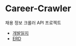 # Career-Crawler
채용 정보 크롤러 API 프로젝트
- [개발일지](https://iridescent-breeze-910.notion.site/14c92b05c43d80b487f8dfd1fee3a2d8?pvs=4)
- [ERD](https://www.erdcloud.com/d/RhE34abZ26AzTisgJ)
